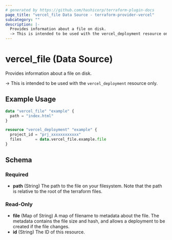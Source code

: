 ```yaml
---
# generated by https://github.com/hashicorp/terraform-plugin-docs
page_title: "vercel_file Data Source - terraform-provider-vercel"
subcategory: ""
description: |-
  Provides information about a file on disk.
  -> This is intended to be used with the vercel_deployment resource only.
---
```


# vercel_file (Data Source)

Provides information about a file on disk.

-> This is intended to be used with the `vercel_deployment` resource only.

## Example Usage

```terraform
data "vercel_file" "example" {
  path = "index.html"
}

resource "vercel_deployment" "example" {
  project_id = "prj_xxxxxxxxxxxx"
  files      = data.vercel_file.example.file
}
```

<!-- schema generated by tfplugindocs -->
## Schema

### Required

- **path** (String) The path to the file on your filesystem. Note that the path is relative to the root of the terraform files.

### Read-Only

- **file** (Map of String) A map of filename to metadata about the file. The metadata contains the file size and hash, and allows a deployment to be created if the file changes.
- **id** (String) The ID of this resource.


